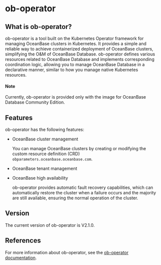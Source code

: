 # ob-operator

## What is ob-operator?

ob-operator is a tool built on the Kubernetes Operator framework for managing OceanBase clusters in Kubernetes. It provides a simple and reliable way to achieve containerized deployment of OceanBase clusters, simplifying the O&M of OceanBase Database. ob-operator defines various resources related to OceanBase Database and implements corresponding coordination logic, allowing you to manage OceanBase Database in a declarative manner, similar to how you manage native Kubernetes resources.

<main id="notice" type='explain'>
  <h4>Note</h4>
  <p>Currently, ob-operator is provided only with the image for OceanBase Database Community Edition. </p>
</main>

## Features

ob-operator has the following features:

* OceanBase cluster management

   You can manage OceanBase clusters by creating or modifying the custom resource definition (CRD) `obparameters.oceanbase.oceanbase.com`.

* OceanBase tenant management

* OceanBase high availability

   ob-operator provides automatic fault recovery capabilities, which can automatically restore the cluster when a failure occurs and the majority are still available, ensuring the normal operation of the cluster.

## Version

The current version of ob-operator is V2.1.0.

## References

For more information about ob-operator, see the [ob-operator documentation](https://en.oceanbase.com/docs/community-ob-operator-doc-en-10000000001195674).
